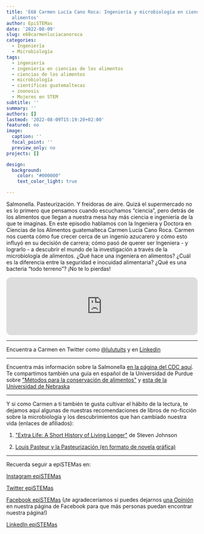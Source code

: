 ```yaml
---
title: 'E68 Carmen Lucía Cano Roca: Ingeniería y microbiología en ciencias de los
  alimentos'
author: EpiSTEMas
date: '2022-08-09'
slug: e68carmenluciacanoroca
categories:
  - Ingeniería
  - Microbiología
tags:
  - ingeniería
  - ingeniería en ciencias de los alimentos
  - ciencias de los alimentos
  - microbiología
  - científicas guatemaltecas
  - zoonosis
  - Mujeres en STEM
subtitle: ''
summary: ''
authors: []
lastmod: '2022-08-09T15:19:20+02:00'
featured: no
image:
  caption: ''
  focal_point: ''
  preview_only: no
projects: []

design:
  background:
    color: "#000000"
    text_color_light: true

---
```


Salmonella. Pasteurización. Y freidoras de aire. Quizá el supermercado no es lo primero que pensamos cuando escuchamos “ciencia”, pero detrás de los alimentos que llegan a nuestra mesa hay más ciencia e ingeniería de la que te imaginas. En este episodio hablamos con la Ingeniera y Doctora en Ciencias de los Alimentos guatemalteca Carmen Lucía Cano Roca. Carmen nos cuenta cómo fue crecer cerca de un ingenio azucarero y cómo esto influyó en su decisión de carrera; cómo pasó de querer ser Ingeniera - y lograrlo - a descubrir el mundo de la investigación a través de la microbiología de alimentos. ¿Qué hace una ingeniera en alimentos? ¿Cuál es la diferencia entre la seguridad e inocuidad alimentaria? ¿Qué es una bacteria “todo terreno”? ¡No te lo pierdas!

<iframe style="border-radius:12px" src="https://open.spotify.com/embed/episode/1rhREHKaZqd2ukUG0llueA?utm_source=generator&theme=0" width="100%" height="152" frameBorder="0" allowfullscreen="" allow="autoplay; clipboard-write; encrypted-media; fullscreen; picture-in-picture" loading="lazy"></iframe>

- - - - -

Encuentra a Carmen en Twitter como [@lulutuits](https://twitter.com/lulutuits) y en [Linkedin](https://www.linkedin.com/in/canocarmen/)


- - - - -

Encuentra más información sobre la Salmonella [en la página del CDC aquí](https://www.cdc.gov/foodsafety/communication/salmonella-food.html). Te compartimos también una guía en español de la Universidad de Purdue sobre ["Métodos para la conservación de alimentos"](https://www.extension.purdue.edu/extmedia/fs/fs-15-s-w.pdf) y [esta de la Universidad de Nebraska](https://nda.nebraska.gov/publications/foods/safe_food.html)

- - - - -

Y si como Carmen a tí también te gusta cultivar el hábito de la lectura, te dejamos aquí algunas de nuestras recomendaciones de libros de no-ficción sobre la microbiología y los descubrimientos que han cambiado nuestra vida (enlaces de afiliados):  


1) ["Extra Life: A Short History of Living Longer"](https://amzn.to/3Qae6wP) de Steven Johnson   


2) [Louis Pasteur y la Pasteurización (en formato de novela gráfica)](https://amzn.to/3QsmS95)  

- - - - -

Recuerda seguir a epiSTEMas en:

[Instagram epiSTEMas](https://www.instagram.com/epistemas/)  

[Twitter epiSTEMas](https://twitter.com/epiSTEMas_Pod)

[Facebook epiSTEMas](https://www.facebook.com/epiSTEMasPod) (¡te agradeceríamos si puedes dejarnos [una Opinión](https://www.facebook.com/epiSTEMasPod/reviews/) en nuestra página de Facebook para que más personas puedan encontrar nuestra página!)

[LinkedIn epiSTEMas](https://www.linkedin.com/company/epistemas-podcast/)
